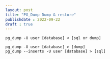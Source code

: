 ```yaml
---
layout: post
title: "PG_Dump Dump & restore"
publishdate : 2022-09-22
draft : true
---
```

``` restore
pg_dump -U user [database] < [sql or dump]
```
``` dump
pg_dump -U user [database] > [dump]
pg_dump --inserts -U user [database] > [sql]
```
